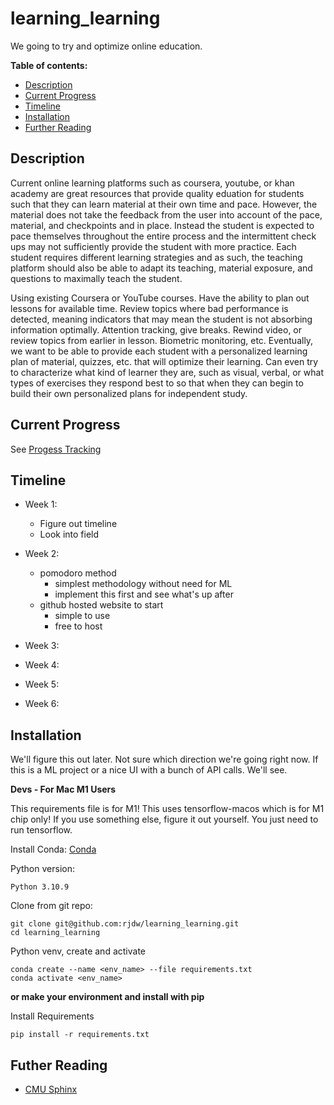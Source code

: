 # learning_learning

We going to try and optimize online education.




**Table of contents:**
 - [Description](#description)
 - [Current Progress](#progress)
 - [Timeline](#timeline)
 - [Installation](#install)
 - [Further Reading](#links)

<a id="description"></a>
## Description
Current online learning platforms such as coursera, youtube, or khan academy are great resources that provide quality eduation for students such that they can learn material at their own time and pace. However, the material does not take the feedback from the user into account of the pace, material, and checkpoints and in place. Instead the student is expected to pace themselves throughout the entire process and the intermittent check ups may not sufficiently provide the student with more practice. Each student requires different learning strategies and as such, the teaching platform should also be able to adapt its teaching, material exposure, and questions to maximally teach the student.

Using existing Coursera or YouTube courses.
Have the ability to plan out lessons for available time. Review topics where bad performance is detected, meaning indicators that may mean the student is not absorbing information optimally. Attention tracking, give breaks. Rewind video, or review topics from earlier in lesson. Biometric monitoring, etc. Eventually, we want to be able to provide each student with a personalized learning plan of material, quizzes, etc. that will optimize their learning. Can even try to characterize what kind of learner they are, such as visual, verbal, or what types of exercises they respond best to so that when they can begin to build their own personalized plans for independent study.

<a id="progress"></a>
## Current Progress  

See [Progess Tracking](./progress.md)


 <a id="timeline"></a>
## Timeline
- Week 1:
    - Figure out timeline
    - Look into field
- Week 2:
    - pomodoro method
        - simplest methodology without need for ML
        - implement this first and see what's up after
    - github hosted website to start
        - simple to use
        - free to host

- Week 3:

- Week 4:

- Week 5:

- Week 6:


<a id="install"></a>
## Installation


We'll figure this out later. Not sure which direction we're going right now.
If this is a ML project or a nice UI with a bunch of API calls. We'll see.


**Devs - For Mac M1 Users**

This requirements file is for M1! 
This uses tensorflow-macos which is for M1 chip only!
If you use something else, figure it out yourself. You just need to run tensorflow.

Install Conda:
[Conda](https://conda.io/projects/conda/en/latest/user-guide/install/macos.html)


Python version:  
```
Python 3.10.9
```

Clone from git repo:
```
git clone git@github.com:rjdw/learning_learning.git
cd learning_learning
```

Python venv, create and activate
```
conda create --name <env_name> --file requirements.txt
conda activate <env_name>
```

**or make your environment and install with pip**

Install Requirements
```
pip install -r requirements.txt
```

 <a id="links"></a>
## Futher Reading

- [CMU Sphinx](https://cmusphinx.github.io/wiki/tutorial/)
